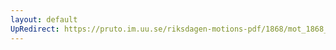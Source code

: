 ```yaml
---
layout: default
UpRedirect: https://pruto.im.uu.se/riksdagen-motions-pdf/1868/mot_1868__ak__45/mot_1868__ak__45-001.pdf
---
```

